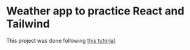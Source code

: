 # Weather app to practice React and Tailwind

This project was done following [this tutorial](https://www.youtube.com/watch?v=cWk5EKVxrgop).

